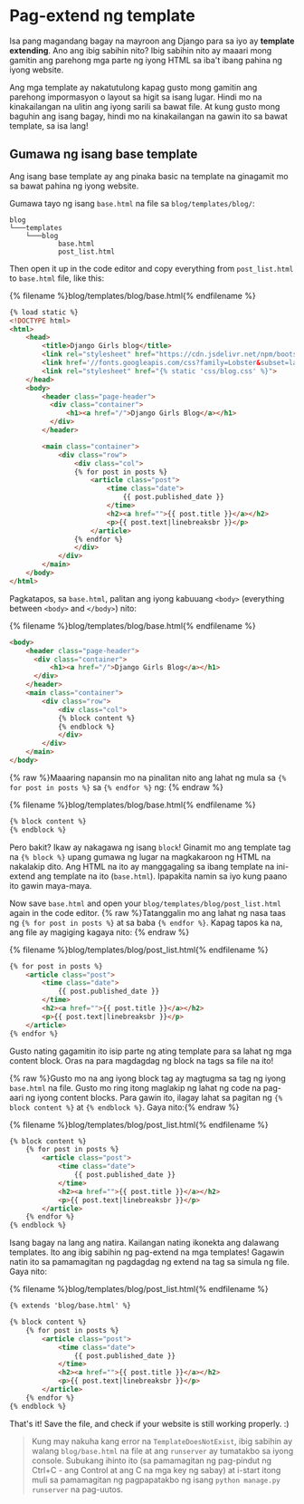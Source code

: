 # Pag-extend ng template

Isa pang magandang bagay na mayroon ang Django para sa iyo ay **template extending**. Ano ang ibig sabihin nito? Ibig sabihin nito ay maaari mong gamitin ang parehong mga parte ng iyong HTML sa iba't ibang pahina ng iyong website.

Ang mga template ay nakatutulong kapag gusto mong gamitin ang parehong impormasyon o layout sa higit sa isang lugar. Hindi mo na kinakailangan na ulitin ang iyong sarili sa bawat file. At kung gusto mong baguhin ang isang bagay, hindi mo na kinakailangan na gawin ito sa bawat template, sa isa lang!

## Gumawa ng isang base template

Ang isang base template ay ang pinaka basic na template na ginagamit mo sa bawat pahina ng iyong website.

Gumawa tayo ng isang `base.html` na file sa `blog/templates/blog/`:

    blog
    └───templates
        └───blog
                base.html
                post_list.html
    

Then open it up in the code editor and copy everything from `post_list.html` to `base.html` file, like this:

{% filename %}blog/templates/blog/base.html{% endfilename %}

```html
{% load static %}
<!DOCTYPE html>
<html>
    <head>
        <title>Django Girls blog</title>
        <link rel="stylesheet" href="https://cdn.jsdelivr.net/npm/bootstrap@4.5.3/dist/css/bootstrap.min.css" integrity="sha384-TX8t27EcRE3e/ihU7zmQxVncDAy5uIKz4rEkgIXeMed4M0jlfIDPvg6uqKI2xXr2" crossorigin="anonymous">
        <link href='//fonts.googleapis.com/css?family=Lobster&subset=latin,latin-ext' rel='stylesheet' type='text/css'>
        <link rel="stylesheet" href="{% static 'css/blog.css' %}">
    </head>
    <body>
        <header class="page-header">
          <div class="container">
              <h1><a href="/">Django Girls Blog</a></h1>
          </div>
        </header>

        <main class="container">
            <div class="row">
                <div class="col">
                {% for post in posts %}
                    <article class="post">
                        <time class="date">
                            {{ post.published_date }}
                        </time>
                        <h2><a href="">{{ post.title }}</a></h2>
                        <p>{{ post.text|linebreaksbr }}</p>
                    </article>
                {% endfor %}
                </div>
            </div>
        </main>
    </body>
</html>
```

Pagkatapos, sa `base.html`, palitan ang iyong kabuuang `<body>` (everything between `<body>` and `</body>`) nito:

{% filename %}blog/templates/blog/base.html{% endfilename %}

```html
<body>
    <header class="page-header">
      <div class="container">
          <h1><a href="/">Django Girls Blog</a></h1>
      </div>
    </header>
    <main class="container">
        <div class="row">
            <div class="col">
            {% block content %}
            {% endblock %}
            </div>
        </div>
    </main>
</body>
```

{% raw %}Maaaring napansin mo na pinalitan nito ang lahat ng mula sa `{% for post in posts %}` sa `{% endfor %}` ng: {% endraw %}

{% filename %}blog/templates/blog/base.html{% endfilename %}

```html
{% block content %}
{% endblock %}
```

Pero bakit? Ikaw ay nakagawa ng isang `block`! Ginamit mo ang template tag na `{% block %}` upang gumawa ng lugar na magkakaroon ng HTML na nakalakip dito. Ang HTML na ito ay manggagaling sa ibang template na ini-extend ang template na ito (`base.html`). Ipapakita namin sa iyo kung paano ito gawin maya-maya.

Now save `base.html` and open your `blog/templates/blog/post_list.html` again in the code editor. {% raw %}Tatanggalin mo ang lahat ng nasa taas ng `{% for post in posts %}` at sa baba `{% endfor %}`. Kapag tapos ka na, ang file ay magiging kagaya nito: {% endraw %}

{% filename %}blog/templates/blog/post_list.html{% endfilename %}

```html
{% for post in posts %}
    <article class="post">
        <time class="date">
            {{ post.published_date }}
        </time>
        <h2><a href="">{{ post.title }}</a></h2>
        <p>{{ post.text|linebreaksbr }}</p>
    </article>
{% endfor %}
```

Gusto nating gagamitin ito isip parte ng ating template para sa lahat ng mga content block. Oras na para magdagdag ng block na tags sa file na ito!

{% raw %}Gusto mo na ang iyong block tag ay magtugma sa tag ng iyong `base.html` na file. Gusto mo ring itong maglakip ng lahat ng code na pag-aari ng iyong content blocks. Para gawin ito, ilagay lahat sa pagitan ng `{% block content %}` at `{% endblock %}`. Gaya nito:{% endraw %}

{% filename %}blog/templates/blog/post_list.html{% endfilename %}

```html
{% block content %}
    {% for post in posts %}
        <article class="post">
            <time class="date">
                {{ post.published_date }}
            </time>
            <h2><a href="">{{ post.title }}</a></h2>
            <p>{{ post.text|linebreaksbr }}</p>
        </article>
    {% endfor %}
{% endblock %}
```

Isang bagay na lang ang natira. Kailangan nating ikonekta ang dalawang templates. Ito ang ibig sabihin ng pag-extend na mga templates! Gagawin natin ito sa pamamagitan ng pagdagdag ng extend na tag sa simula ng file. Gaya nito:

{% filename %}blog/templates/blog/post_list.html{% endfilename %}

```html
{% extends 'blog/base.html' %}

{% block content %}
    {% for post in posts %}
        <article class="post">
            <time class="date">
                {{ post.published_date }}
            </time>
            <h2><a href="">{{ post.title }}</a></h2>
            <p>{{ post.text|linebreaksbr }}</p>
        </article>
    {% endfor %}
{% endblock %}
```

That's it! Save the file, and check if your website is still working properly. :)

> Kung may nakuha kang error na `TemplateDoesNotExist`, ibig sabihin ay walang `blog/base.html` na file at ang `runserver` ay tumatakbo sa iyong console. Subukang ihinto ito (sa pamamagitan ng pag-pindut ng Ctrl+C - ang Control at ang C na mga key ng sabay) at i-start itong muli sa pamamagitan ng pagpapatakbo ng isang `python manage.py runserver` na pag-uutos.